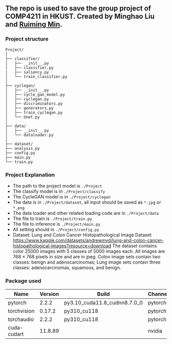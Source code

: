 ## The repo is used to save the group project of COMP4211 in HKUST. Created by Minghao Liu and [Ruiming Min](https://raymonmin.github.io).


### Project structure
```
Project/
│
├── classifier/
│   ├── __init__.py
│   ├── classifier.py
|   ├── saliency.py
│   └── train_classifier.py
│
├── cyclegan/
│   ├── __init__.py
│   ├── cycle_gan_model.py
│   ├── cyclegan.py
│   ├── discriminators.py
│   ├── generators.py
│   ├── train_cyclegan.py
│   └── Unet.py
│
├── data/
│   ├── __init__.py
│   └── dataloader.py
│
├── dataset/
├── analysis.py
├── config.py
├── main.py
└── train.py
```

### Project Explanation

- The path to the project model is   `./Project`
- The classify model is in `./Project/classify`
- The CycleGAN model is in `./Project/cyclegan`
- The data is in `./Project/dataset`, all input should be saved as `*.jpg` or `*.png`
- The data loader and other related loading code are in `./Project/data`
- The file to train is `./Project/train.py`
- The file to inference is `./Project/main.py`
- All setting should in `./Project/config.py`
- Dataset:
Lung and Colon Cancer Histopathological Image Dataset
https://www.kaggle.com/datasets/andrewmvd/lung-and-colon-cancer-histopathological-images?resource=download
The dataset contains color 25000 images with 5 classes of 5000 images each. All images are 768 × 768 pixels in size and are in jpeg. Colon image sets contain two classes: benign and adenocarcinomas; Lung image sets contain three classes: adenocarcinomas,
squamous, and benign. 

### Package used

| Name          | Version              | Build                   | Channel |
|---------------|----------------------|-------------------------|---------|
| pytorch       | 2.2.2                | py3.10_cuda11.8_cudnn8.7.0_0 | pytorch |
| torchvision   | 0.17.2               | py310_cu118             | pytorch |
| torchaudio    | 2.2.2                | py310_cu118             | pytorch |
| cuda-cudart   | 11.8.89              |                         | nvidia  |
